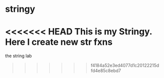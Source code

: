 # stringy
<<<<<<< HEAD
This is my Stringy. Here I create new str fxns
=======
the string lab
>>>>>>> f4184a52e3ed4077d1c20122215dfd4e85c8ebd7
